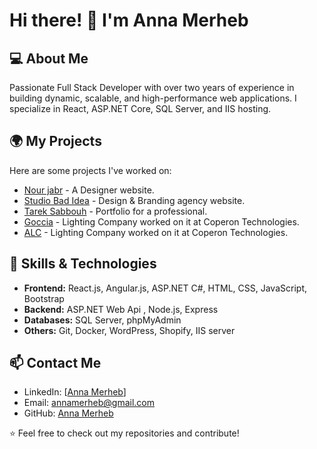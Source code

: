 # Hi there! 👋 I'm Anna Merheb

## 💻 About Me
Passionate Full Stack Developer with over two years of experience in building dynamic, scalable, and high-performance web applications. I specialize in React, ASP.NET Core, SQL Server, and IIS hosting.

## 🌍 My Projects
Here are some projects I've worked on:
- [Nour jabr](https://nourjabr.com/) - A Designer website.
- [Studio Bad Idea](https://studiobadidea.com/) - Design & Branding agency website.
- [Tarek Sabbouh](https://tareksabbouh.com/) - Portfolio for a professional.
- [Goccia](https://goccia.it) - Lighting Company worked on it at Coperon Technologies.
- [ALC](https://alc.sa) - Lighting Company worked on it at Coperon Technologies.

## 🚀 Skills & Technologies
- **Frontend:** React.js, Angular.js, ASP.NET C#, HTML, CSS, JavaScript, Bootstrap
- **Backend:** ASP.NET Web Api , Node.js, Express
- **Databases:** SQL Server, phpMyAdmin
- **Others:** Git, Docker, WordPress, Shopify, IIS server

## 📫 Contact Me
- LinkedIn: [[Anna Merheb](https://linkedin.com/in/anna-m-934a85214)]
- Email: [annamerheb@gmail.com](annamerheb@gmail.com)
- GitHub: [Anna Merheb](https://github.com/annamerheb)

⭐️ Feel free to check out my repositories and contribute!
